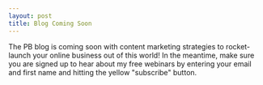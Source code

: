 ```yaml
---
layout: post
title: Blog Coming Soon
---
```

The PB blog is coming soon with content marketing strategies to rocket-launch your online business out of this world! In the meantime, make sure you are signed up to hear about my free webinars by entering your email and first name and hitting the yellow "subscribe" button.
